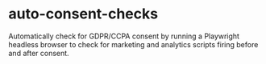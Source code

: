 # auto-consent-checks
Automatically check for GDPR/CCPA consent by running a Playwright headless browser to check for marketing and analytics scripts firing before and after consent.
